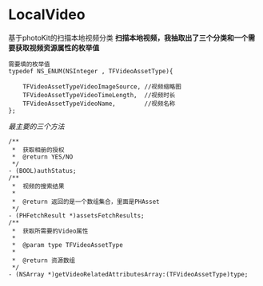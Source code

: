 # LocalVideo
基于photoKit的扫描本地视频分类
**扫描本地视频，我抽取出了三个分类和一个需要获取视频资源属性的枚举值**
```
需要填的枚举值
typedef NS_ENUM(NSInteger , TFVideoAssetType){
    
    TFVideoAssetTypeVideoImageSource, //视频缩略图
    TFVideoAssetTypeVideoTimeLength,  //视频时长
    TFVideoAssetTypeVideoName,        //视频名称
};
```
*最主要的三个方法*
```
/**
 *  获取相册的授权
 *  @return YES/NO
 */
- (BOOL)authStatus;
/**
 *  视频的搜索结果
 *
 *  @return 返回的是一个数组集合，里面是PHAsset
 */
- (PHFetchResult *)assetsFetchResults;
/**
 *  获取所需要的Video属性
 *
 *  @param type TFVideoAssetType
 *
 *  @return 资源数组
 */
- (NSArray *)getVideoRelatedAttributesArray:(TFVideoAssetType)type;
```
